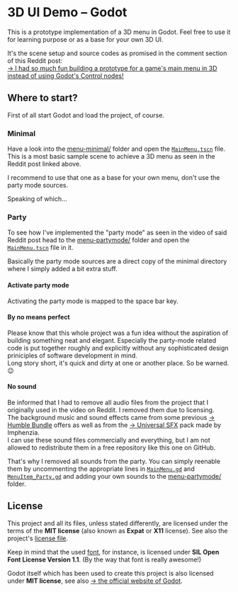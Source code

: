 # 3D UI Demo – Godot

This is a prototype implementation of a 3D menu in Godot. Feel free to use it for learning purpose or as a base for your own 3D UI.

It's the scene setup and source codes as promised in the comment section of this Reddit post:  
[&rarr; I had so much fun building a prototype for a game's main menu in 3D instead of using Godot's Control nodes!](https://www.reddit.com/r/godot/comments/wbrvhj/i_had_so_much_fun_building_a_prototype_for_a/)


## Where to start?

First of all start Godot and load the project, of course.


### Minimal

Have a look into the [menu-minimal/](./menu-minimal/) folder and open the [`MainMenu.tscn`](./menu-minimal/MainMenu.tscn) file.  
This is a most basic sample scene to achieve a 3D menu as seen in the Reddit post linked above.

I recommend to use that one as a base for your own menu, don't use the party mode sources.

Speaking of which…


### Party

To see how I've implemented the "party mode" as seen in the video of said Reddit post head to the [menu-partymode/](./menu-partymode/) folder and open the [`MainMenu.tscn`](./menu-partymode/MainMenu.tscn) file in it.

Basically the party mode sources are a direct copy of the minimal directory where I simply added a bit extra stuff.


#### Activate party mode

Activating the party mode is mapped to the space bar key.


#### By no means perfect

Please know that this whole project was a fun idea without the aspiration of building something neat and elegant. Especially the party-mode related code is put together roughly and explicitly without any sophisticated design priniciples of software development in mind.  
Long story short, it's quick and dirty at one or another place. So be warned. 😉


#### No sound

Be informed that I had to remove all audio files from the project that I originally used in the video on Reddit. I removed them due to licensing.  
The background music and sound effects came from some previous [&rarr; Humble Bundle](https://www.humblebundle.com/software) offers as well as from the [&rarr; Universal SFX](https://imphenzia.com/universal-sound-fx) pack made by Imphenzia.  
I can use these sound files commercially and everything, but I am not allowed to redistribute them in a free repository like this one on GitHub.

That's why I removed all sounds from the party. You can simply reenable them by uncommenting the appropriate lines in [`MainMenu.gd`](./menu-partymode/MainMenu.gd) and [`MenuItem_Party.gd`](./menu-partymode/MenuItem_Party.gd) and adding your own sounds to the [menu-partymode/](./menu-partymode/) folder.


## License

This project and all its files, unless stated differently, are licensed under the terms of the **MIT license** (also known as **Expat** or **X11** license). See also the project's [license file](./LICENSE).

Keep in mind that the used [font](./fonts/JetBrainsMono-2.242/), for instance, is licensed under **SIL Open Font License Version 1.1**. (By the way that font is really awesome!)

Godot itself which has been used to create this project is also licensed under **MIT license**, see also [&rarr; the official website of Godot](https://godotengine.org/license).
